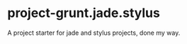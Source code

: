 project-grunt.jade.stylus
=========================

A project starter for jade and stylus projects, done my way.
